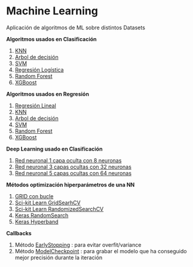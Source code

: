 # Machine Learning
Aplicación de algoritmos de ML sobre distintos Datasets


**Algoritmos usados en Clasificación**   
1. [KNN](#id1)
2. [Arbol de decisión](#id2)
3. [SVM](#id3)
4. [Regresión Logística](#id4)
5. [Random Forest](#id5)
6. [XGBoost](#id6)

**Algoritmos usados en Regresión**   
1. [Regresión Lineal](#id1)
2. [KNN](#id2)
3. [Arbol de decisión](#id3)
4. [SVM](#id4)
5. [Random Forest](#id5)
6. [XGBoost](#id6)

**Deep Learning usado en Clasificación**
1. [Red neuronal 1 capa oculta con 8 neuronas](#id1)
2. [Red neuronal 3 capas ocultas con 32 neuronas](#id2)
3. [Red neuronal 5 capas ocultas con 64 neuronas](#id3)


**Métodos optimización hiperparámetros de una NN**
1. [GRID con bucle](#id1)
2. [Sci-kit Learn GridSearhCV](#id2)
3. [Sci-kit Learn RandomizedSearchCV](#id3)
4. [Keras RandomSearch](#id4)
5. [Keras Hyperband](#id5)

**Callbacks**
1. Método [EarlyStopping](#id6) : para evitar overfit/variance
2. Método [ModelCheckpoint](#id6) : para grabar el modelo que ha conseguido mejor precisión durante la iteración
